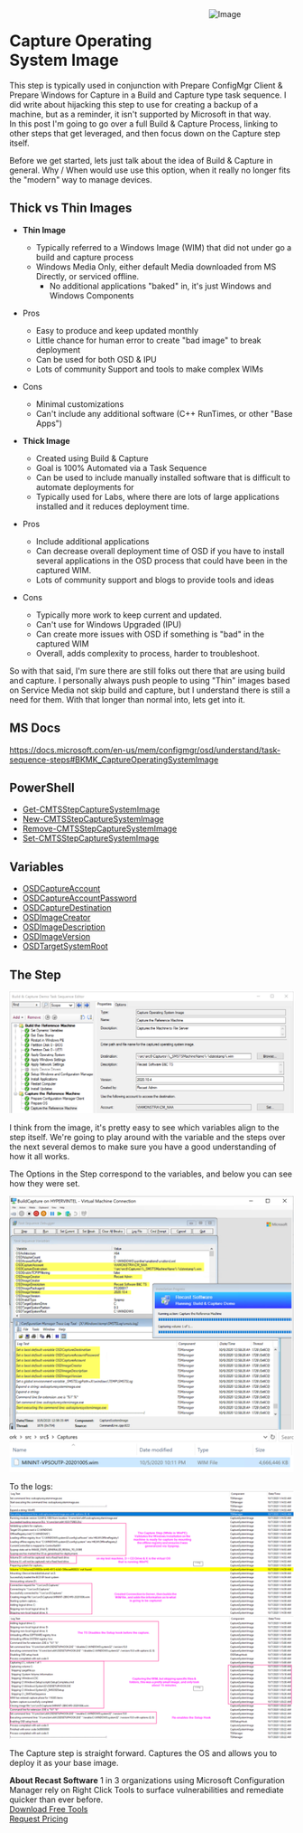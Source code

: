 <img style="float: right;" src="https://www.recastsoftware.com/wp-content/uploads/2021/10/Recast-Logo-Dark_Horizontal.svg"  alt="Image" height="43" width="150">

# Capture Operating System Image

This step is typically used in conjunction with Prepare ConfigMgr Client & Prepare Windows for Capture in a Build and Capture type task sequence.  I did write about hijacking this step to use for creating a backup of a machine, but as a reminder, it isn't supported by Microsoft in that way.  
In this post I'm going to go over a full Build & Capture Process, linking to other steps that get leveraged, and then focus down on the Capture step itself.

Before we get started, lets just talk about the idea of Build & Capture in general. Why / When would use use this option, when it really no longer fits the "modern" way to manage devices.  

## Thick vs Thin Images

- **Thin Image**
  - Typically referred to a Windows Image (WIM) that did not under go a build and capture process
  - Windows Media Only, either default Media downloaded from MS Directly, or serviced offline.
    - No additional applications "baked" in, it's just Windows and Windows Components

- Pros
  - Easy to produce and keep updated monthly
  - Little chance for human error to create "bad image" to break deployment
  - Can be used for both OSD & IPU
  - Lots of community Support and tools to make complex WIMs
- Cons
  - Minimal customizations
  - Can't include any additional software (C++ RunTimes, or other "Base Apps")

- **Thick Image**
  - Created using Build & Capture
  - Goal is 100% Automated via a Task Sequence
  - Can be used to include manually installed software that is difficult to automate deployments for
  - Typically used for Labs, where there are lots of large applications installed and it reduces deployment time.

- Pros
  - Include additional applications
  - Can decrease overall deployment time of OSD if you have to install several applications in the OSD process that could have been in the captured WIM.
  - Lots of community support and blogs to provide tools and ideas

- Cons
  - Typically more work to keep current and updated.
  - Can't use for Windows Upgraded (IPU)
  - Can create more issues with OSD if something is "bad" in the captured WIM
  - Overall, adds complexity to process, harder to troubleshoot.

So with that said, I'm sure there are still folks out there that are using build and capture.  I personally always push people to using "Thin" images based on Service Media not skip build and capture, but I understand there is still a need for them.  With that longer than normal into, lets get into it.

## MS Docs

<https://docs.microsoft.com/en-us/mem/configmgr/osd/understand/task-sequence-steps#BKMK_CaptureOperatingSystemImage>

## PowerShell

- [Get-CMTSStepCaptureSystemImage](https://docs.microsoft.com/en-us/powershell/module/configurationmanager/Get-CMTSStepCaptureSystemImage)
- [New-CMTSStepCaptureSystemImage](https://docs.microsoft.com/en-us/powershell/module/configurationmanager/New-CMTSStepCaptureSystemImage)
- [Remove-CMTSStepCaptureSystemImage](https://docs.microsoft.com/en-us/powershell/module/configurationmanager/Remove-CMTSStepCaptureSystemImage)
- [Set-CMTSStepCaptureSystemImage](https://docs.microsoft.com/en-us/powershell/module/configurationmanager/Set-CMTSStepCaptureSystemImage)

## Variables

- [OSDCaptureAccount](https://docs.microsoft.com/en-us/mem/configmgr/osd/understand/task-sequence-variables#OSDCaptureAccount)
- [OSDCaptureAccountPassword](https://docs.microsoft.com/en-us/mem/configmgr/osd/understand/task-sequence-variables#OSDCaptureAccountPassword)
- [OSDCaptureDestination](https://docs.microsoft.com/en-us/mem/configmgr/osd/understand/task-sequence-variables#OSDCaptureDestination)
- [OSDImageCreator](https://docs.microsoft.com/en-us/mem/configmgr/osd/understand/task-sequence-variables#OSDImageCreator)
- [OSDImageDescription](https://docs.microsoft.com/en-us/mem/configmgr/osd/understand/task-sequence-variables#OSDImageDescription)
- [OSDImageVersion](https://docs.microsoft.com/en-us/mem/configmgr/osd/understand/task-sequence-variables#OSDImageVersion)
- [OSDTargetSystemRoot](https://docs.microsoft.com/en-us/mem/configmgr/osd/understand/task-sequence-variables#OSDTargetSystemRoot-input)

## The Step

[![Capture Image 02](media/CaptureImage02.png)](media/CaptureImage02.png)

I think from the image, it's pretty easy to see which variables align to the step itself.  We're going to play around with the variable and the steps over the next several demos to make sure you have a good understanding of how it all works.

The Options in the Step correspond to the variables, and below you can see how they were set.

[![Capture Image 03](media/CaptureImage03.png)](media/CaptureImage03.png)
[![Capture Image 04](media/CaptureImage04.png)](media/CaptureImage04.png)

To the logs:
[![Capture Image 05](media/CaptureImage05.png)](media/CaptureImage05.png)
[![Capture Image 06](media/CaptureImage06.png)](media/CaptureImage06.png)

The Capture step is straight forward.  Captures the OS and allows you to deploy it as your base image.

**About Recast Software**
1 in 3 organizations using Microsoft Configuration Manager rely on Right Click Tools to surface vulnerabilities and remediate quicker than ever before.  
[Download Free Tools](https://www.recastsoftware.com/?utm_source=cmdocs&utm_medium=referral&utm_campaign=cmdocs#formarea)  
[Request Pricing](https://www.recastsoftware.com/pricing?utm_source=cmdocs&utm_medium=referral&utm_campaign=cmdocs)
